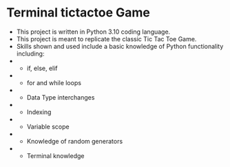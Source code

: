 # Terminal tictactoe Game
- This project is written in Python 3.10 coding language.
-  This project is meant to replicate the classic Tic Tac Toe Game.
-  Skills shown and used include a basic knowledge of Python functionality including:
  - - if, else, elif
  - - for and while loops
  - - Data Type interchanges
  - - Indexing
  - - Variable scope
  - - Knowledge of random generators
  - - Terminal knowledge
